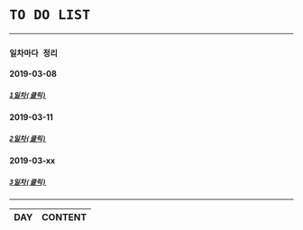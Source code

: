 # ```TO DO LIST```

---
### ```일차마다 정리```
#### 2019-03-08
##### [```1일차(클릭)```](https://github.com/etg6550/Project_TDL/tree/master/Day01)
#### 2019-03-11
##### [```2일차(클릭)```](https://github.com/etg6550/Project_TDL/tree/master/Day02)
#### 2019-03-xx
##### [```3일차(클릭)```](https://github.com/etg6550/Project_TDL/tree/master/Day03)

---
|DAY|CONTENT|
|---|-------|
